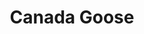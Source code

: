 ---
layout: post
title: Canada Goose
permalink: /bird/canada-goose
bird: 
  name: Canada goose
  binomial-name: Branta canadensis
  frequency: common
  season: year-round
  page_url: https://commons.wikimedia.org/wiki/File:Canada_goose_on_Seedskadee_NWR_(27826185489).jpg
  image: https://res.cloudinary.com/fergd/image/upload/v1671382113/Birds/512px-Canada_goose_on_Seedskadee_NWR__27826185489.jpg
  caption: "A yellow-rumped warbler peeks out of a tree."
  uncertain: false 
  asshole-award: true
---